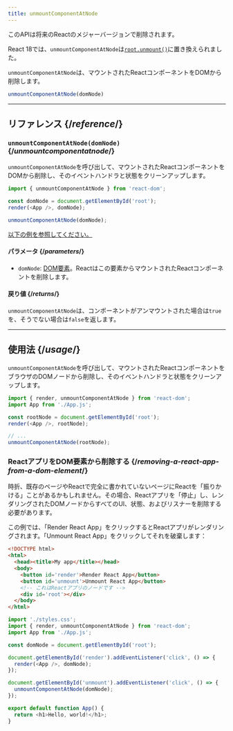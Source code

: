 ```yaml
---
title: unmountComponentAtNode
---
```


<Deprecated>

このAPIは将来のReactのメジャーバージョンで削除されます。

React 18では、`unmountComponentAtNode`は[`root.unmount()`](/reference/react-dom/client/createRoot#root-unmount)に置き換えられました。

</Deprecated>

<Intro>

`unmountComponentAtNode`は、マウントされたReactコンポーネントをDOMから削除します。

```js
unmountComponentAtNode(domNode)
```

</Intro>

<InlineToc />

---

## リファレンス {/*reference*/}

### `unmountComponentAtNode(domNode)` {/*unmountcomponentatnode*/}

`unmountComponentAtNode`を呼び出して、マウントされたReactコンポーネントをDOMから削除し、そのイベントハンドラと状態をクリーンアップします。

```js
import { unmountComponentAtNode } from 'react-dom';

const domNode = document.getElementById('root');
render(<App />, domNode);

unmountComponentAtNode(domNode);
```

[以下の例を参照してください。](#usage)

#### パラメータ {/*parameters*/}

* `domNode`: [DOM要素](https://developer.mozilla.org/en-US/docs/Web/API/Element)。Reactはこの要素からマウントされたReactコンポーネントを削除します。

#### 戻り値 {/*returns*/}

`unmountComponentAtNode`は、コンポーネントがアンマウントされた場合は`true`を、そうでない場合は`false`を返します。

---

## 使用法 {/*usage*/}

`unmountComponentAtNode`を呼び出して、<CodeStep step={1}>マウントされたReactコンポーネント</CodeStep>を<CodeStep step={2}>ブラウザのDOMノード</CodeStep>から削除し、そのイベントハンドラと状態をクリーンアップします。

```js [[1, 5, "<App />"], [2, 5, "rootNode"], [2, 8, "rootNode"]]
import { render, unmountComponentAtNode } from 'react-dom';
import App from './App.js';

const rootNode = document.getElementById('root');
render(<App />, rootNode);

// ...
unmountComponentAtNode(rootNode);
```


### ReactアプリをDOM要素から削除する {/*removing-a-react-app-from-a-dom-element*/}

時折、既存のページやReactで完全に書かれていないページにReactを「振りかける」ことがあるかもしれません。その場合、Reactアプリを「停止」し、レンダリングされたDOMノードからすべてのUI、状態、およびリスナーを削除する必要があります。

この例では、「Render React App」をクリックするとReactアプリがレンダリングされます。「Unmount React App」をクリックしてそれを破棄します：

<Sandpack>

```html index.html
<!DOCTYPE html>
<html>
  <head><title>My app</title></head>
  <body>
    <button id='render'>Render React App</button>
    <button id='unmount'>Unmount React App</button>
    <!-- これはReactアプリのノードです -->
    <div id='root'></div>
  </body>
</html>
```

```js src/index.js active
import './styles.css';
import { render, unmountComponentAtNode } from 'react-dom';
import App from './App.js';

const domNode = document.getElementById('root');

document.getElementById('render').addEventListener('click', () => {
  render(<App />, domNode);
});

document.getElementById('unmount').addEventListener('click', () => {
  unmountComponentAtNode(domNode);
});
```

```js src/App.js
export default function App() {
  return <h1>Hello, world!</h1>;
}
```

</Sandpack>